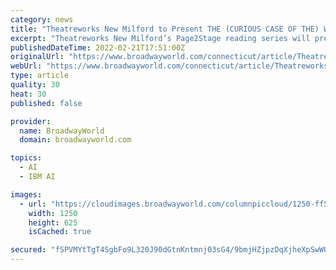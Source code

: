 ```yaml
---
category: news
title: "Theatreworks New Milford to Present THE (CURIOUS CASE OF THE) WATSON INTELLIGENCE Reading"
excerpt: "Theatreworks New Milford’s Page2Stage reading series will present The (curious case of the) Watson Intelligence by Madeleine George. The reading will be directed by Michael Wright of Newtown. Admission is free."
publishedDateTime: 2022-02-21T17:51:00Z
originalUrl: "https://www.broadwayworld.com/connecticut/article/Theatreworks-New-Milford-to-Present-THE-CURIOUS-CASE-OF-THE-WATSON-INTELLIGENCE-Reading-20220221"
webUrl: "https://www.broadwayworld.com/connecticut/article/Theatreworks-New-Milford-to-Present-THE-CURIOUS-CASE-OF-THE-WATSON-INTELLIGENCE-Reading-20220221"
type: article
quality: 30
heat: 30
published: false

provider:
  name: BroadwayWorld
  domain: broadwayworld.com

topics:
  - AI
  - IBM AI

images:
  - url: "https://cloudimages.broadwayworld.com/columnpiccloud/1250-ff56e36fff6ec52c35e36da64bab5b9b.jpg"
    width: 1250
    height: 625
    isCached: true

secured: "fSPVMYtTgT4SgbFo9L320J90dGtnKntmnj03sG4/9bmjHZjpzDqXjheXpSwWQKaTsoUHJOZ8/pWkcEEfN77hHgFp32DxsWa8FpU53auMA7oojyxWwdeUiRDPVqt/nBwaeNczv5WscxLmVhHxw3AV04DDcbGkAvNwlHzzKKgmmGAqoE4FI8/drck/Ww2Vf3qjZyIauhLIkceMftd89C0U9B2WNOi6E7P1JdEqaS+fyil9dWFhRVI0D2+yLgYAF+u0cdpVeURRmCOGLVIo972+3/z965YArEgSmKYZYZ4jn3X/boQHahMSB25eVDaw4FT6SXjgvl1DV2C/UzpVb6u05ZIikgQj+fgab50jlG/XGxY=;DZLvelOAU/eUhGdqa8kMJA=="
---
```


